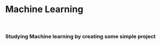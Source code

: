 <h1> Machine Learning </h1>
<br>
<h3> Studying Machine learning by creating some simple project </h3>
